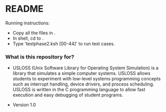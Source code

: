 # README #

Running instructions:
* Copy all the files in <your directory>.
* In shell, cd to <your directory>.
* Type 'testphase2.ksh [00-44]' to run test cases.

### What is this repository for? ###

* USLOSS (Unix Software Library for Operating System Simulation) is a library that simulates a simple computer systems. USLOSS allows students to experiment with low-level systems programming concepts such as interrupt handling, device drivers, and process scheduling. USLOSS is written in the C programming language to allow fast execution and easy debugging of student programs.

* Version 1.0